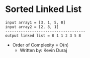 Sorted Linked List
==================

```
input array1 = [3, 1, 5, 0]
input array2 = [2, 8, 1]
------------------------------------
output linked list = 0 1 1 2 3 5 8 

```
* Order of Complexity = O(n)
  * Written by: Kevin Duraj

